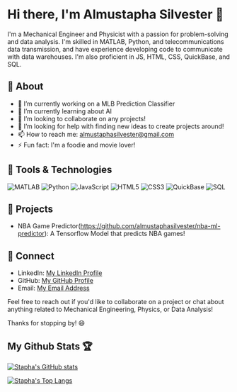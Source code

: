 # Hi there, I'm Almustapha Silvester 👋

I'm a Mechanical Engineer and Physicist with a passion for problem-solving and data analysis. I'm skilled in MATLAB, Python, and telecommunications data transmission, and have experience developing code to communicate with data warehouses. I'm also proficient in JS, HTML, CSS, QuickBase, and SQL.

## 🧐 About

- 🔭 I’m currently working on a MLB Prediction Classifier
- 🌱 I’m currently learning about AI
- 👯 I’m looking to collaborate on any projects!
- 🤔 I’m looking for help with finding new ideas to create projects around!
- 📫 How to reach me: almustaphasilvester@gmail.com
- ⚡ Fun fact: I'm a foodie and movie lover!

## 🔧 Tools & Technologies

![MATLAB](https://img.shields.io/badge/-MATLAB-0076A8?style=flat-square&logo=matlab&logoColor=white)
![Python](https://img.shields.io/badge/-Python-3776AB?style=flat-square&logo=python&logoColor=white)
![JavaScript](https://img.shields.io/badge/-JavaScript-F7DF1E?style=flat-square&logo=javascript&logoColor=black)
![HTML5](https://img.shields.io/badge/-HTML5-E34F26?style=flat-square&logo=html5&logoColor=white)
![CSS3](https://img.shields.io/badge/-CSS3-1572B6?style=flat-square&logo=css3)
![QuickBase](https://img.shields.io/badge/-QuickBase-6B4E8D?style=flat-square&logo=quickbase&logoColor=white)
![SQL](https://img.shields.io/badge/-SQL-4479A1?style=flat-square&logo=postgresql&logoColor=white)

## 🚀 Projects

- NBA Game Predictor(https://github.com/almustaphasilvester/nba-ml-predictor): A Tensorflow Model that predicts NBA games!

## 🤝 Connect

- LinkedIn: [My LinkedIn Profile](https://www.linkedin.com/in/almustaphasilvester/)
- GitHub: [My GitHub Profile](https://github.com/almustaphasilvester/almustaphasilvester/)
- Email: [My Email Address](mailto:almustaphasilvester@gmail.com)

Feel free to reach out if you'd like to collaborate on a project or chat about anything related to Mechanical Engineering, Physics, or Data Analysis!

Thanks for stopping by! 😄

## My Github Stats 🏆

[![Stapha's GitHub stats](https://github-readme-stats.vercel.app/api?username=almustaphasilvester)](https://github.com/almustaphasilvester/github-readme-stats)

[![Stapha's Top Langs](https://github-readme-stats.vercel.app/api/top-langs/?username=almustaphasilvester&hide_progress=true)](https://github.com/almustaphasilvester/github-readme-stats)
